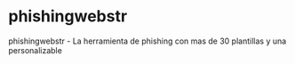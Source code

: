 # phishingwebstr
phishingwebstr - La herramienta de phishing con mas de 30 plantillas y una personalizable
